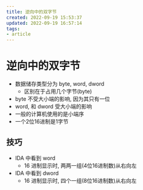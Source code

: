 ```yaml
---
title: 逆向中的双字节
created: 2022-09-19 15:53:37
updated: 2022-09-19 16:57:14
tags: 
- article
---
```


# 逆向中的双字节

- 数据储存类型分为 byte, word, dword
    - 区别在于占用几个字节(byte)
- byte 不受大小端的影响, 因为其只有一位
- word, 和 dword 受大小端的影响
- 一般的计算机使用的是小端序
- 一个2位16进制是1字节

## 技巧

- IDA 中看到 word
    - 16 进制显示时, 两两一组(4位16进制数)从右向左
- IDA 中看到 dword
    - 16 进制显示时, 四个一组(8位16进制数)从右向左
